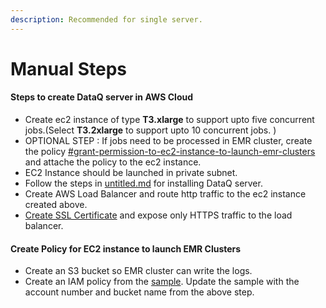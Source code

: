 ```yaml
---
description: Recommended for single server.
---
```


# Manual Steps

#### Steps to create DataQ server in AWS Cloud

* Create ec2 instance of type **T3.xlarge** to support upto five concurrent jobs.(Select **T3.2xlarge** to support upto 10 concurrent jobs. )
* OPTIONAL STEP : If jobs need to be processed in EMR cluster, create the policy  [#grant-permission-to-ec2-instance-to-launch-emr-clusters](manual-steps.md#grant-permission-to-ec2-instance-to-launch-emr-clusters "mention") and attache the policy to the ec2 instance.&#x20;
* EC2 Instance should be launched in private subnet.
* Follow the steps in [untitled.md](../../untitled.md "mention") for installing DataQ server.
* Create AWS Load Balancer and route http traffic to the ec2 instance created above.&#x20;
* [Create SSL Certificate](https://docs.aws.amazon.com/elasticloadbalancing/latest/classic/ssl-server-cert.html) and expose only HTTPS traffic to the load balancer.





#### Create Policy for EC2 instance to launch EMR Clusters

* Create an S3 bucket so EMR cluster can write the logs. &#x20;
* Create an IAM policy from the [sample](https://dataops-store.s3.amazonaws.com/dataq\_server\_policy.json). Update the sample with the account number and bucket name from the above step.

&#x20;&#x20;



